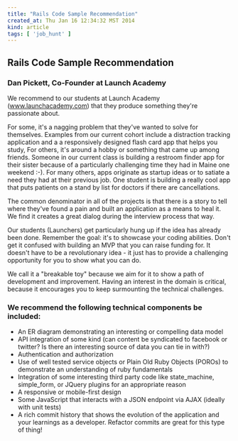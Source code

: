 ```yaml
---
title: "Rails Code Sample Recommendation"
created_at: Thu Jan 16 12:34:32 MST 2014
kind: article
tags: [ 'job_hunt' ]
---
```


## Rails Code Sample Recommendation

### Dan Pickett, Co-Founder at Launch Academy 

We recommend to our students at Launch Academy (www.launchacademy.com) that they produce something they're passionate about. 

For some, it's a nagging problem that they've wanted to solve for
themselves. Examples from our current cohort include a distraction
tracking application and a a responsively designed flash card app that
helps you study, For others, it's around a hobby or something that came
up among friends. Someone in our current class is building a restroom
finder app for their sister because of a particularly challenging time
they had in Maine one weekend :-). For many others, apps originate as
startup ideas or to satiate a need they had at their previous job. One
student is building a really cool app that puts patients on a stand by
list for doctors if there are cancellations.

The common denominator in all of the projects is that there is a story to
tell where they've found a pain and built an application as a means to
heal it. We find it creates a great dialog during the interview process
that way.

Our students (Launchers) get particularly hung up if the idea has already been done. Remember the goal: it's to showcase your coding abilities. Don't get it confused with building an MVP that you can raise funding for. It doesn't have to be a revolutionary idea - it just has to provide a challenging opportunity for you to show what you can do.

We call it a "breakable toy" because we aim for it to show a path of
development and improvement. Having an interest in the domain is critical,
because it encourages you to keep surmounting the technical challenges.

### We recommend the following technical components be included:

* An ER diagram demonstrating an interesting or compelling data model
* API integration of some kind (can content be syndicated to facebook or twitter? Is there an interesting source of data you can tie in with?)
* Authentication and authorization
* Use of well tested service objects or Plain Old Ruby Objects (POROs) to demonstrate an understanding of ruby fundamentals
* Integration of some interesting third party code like state_machine, simple_form, or JQuery plugins for an appropriate reason
* A responsive or mobile-first design
* Some JavaScript that interacts with a JSON endpoint via AJAX (ideally with unit tests)
* A rich commit history that shows the evolution of the application and your learnings as a developer. Refactor commits are great for this type of thing!

